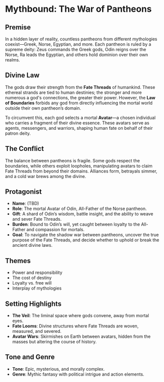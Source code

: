 # Mythbound: The War of Pantheons

## Premise
In a hidden layer of reality, countless pantheons from different mythologies coexist—Greek, Norse, Egyptian, and more. Each pantheon is ruled by a supreme deity: Zeus commands the Greek gods, Odin reigns over the Norse, Ra leads the Egyptian, and others hold dominion over their own realms.

## Divine Law
The gods draw their strength from the **Fate Threads** of humankind. These ethereal strands are tied to human destinies; the stronger and more numerous a god's connections, the greater their power. However, the **Law of Boundaries** forbids any god from directly influencing the mortal world outside their own pantheon’s domain.

To circumvent this, each god selects a mortal **Avatar**—a chosen individual who carries a fragment of their divine essence. These avatars serve as agents, messengers, and warriors, shaping human fate on behalf of their patron deity.

## The Conflict
The balance between pantheons is fragile. Some gods respect the boundaries, while others exploit loopholes, manipulating avatars to claim Fate Threads from beyond their domains. Alliances form, betrayals simmer, and a cold war brews among the divine.

## Protagonist
- **Name**: (TBD)
- **Role**: The mortal Avatar of Odin, All-Father of the Norse pantheon.
- **Gift**: A shard of Odin’s wisdom, battle insight, and the ability to weave and sever Fate Threads.
- **Burden**: Bound to Odin’s will, yet caught between loyalty to the All-Father and compassion for mortals.
- **Goal**: To navigate the shadow war between pantheons, uncover the true purpose of the Fate Threads, and decide whether to uphold or break the ancient divine laws.

## Themes
- Power and responsibility
- The cost of destiny
- Loyalty vs. free will
- Interplay of mythologies

## Setting Highlights
- **The Veil**: The liminal space where gods convene, away from mortal eyes.
- **Fate Looms**: Divine structures where Fate Threads are woven, measured, and severed.
- **Avatar Wars**: Skirmishes on Earth between avatars, hidden from the masses but altering the course of history.

## Tone and Genre
- **Tone**: Epic, mysterious, and morally complex.
- **Genre**: Mythic fantasy with political intrigue and action elements.
